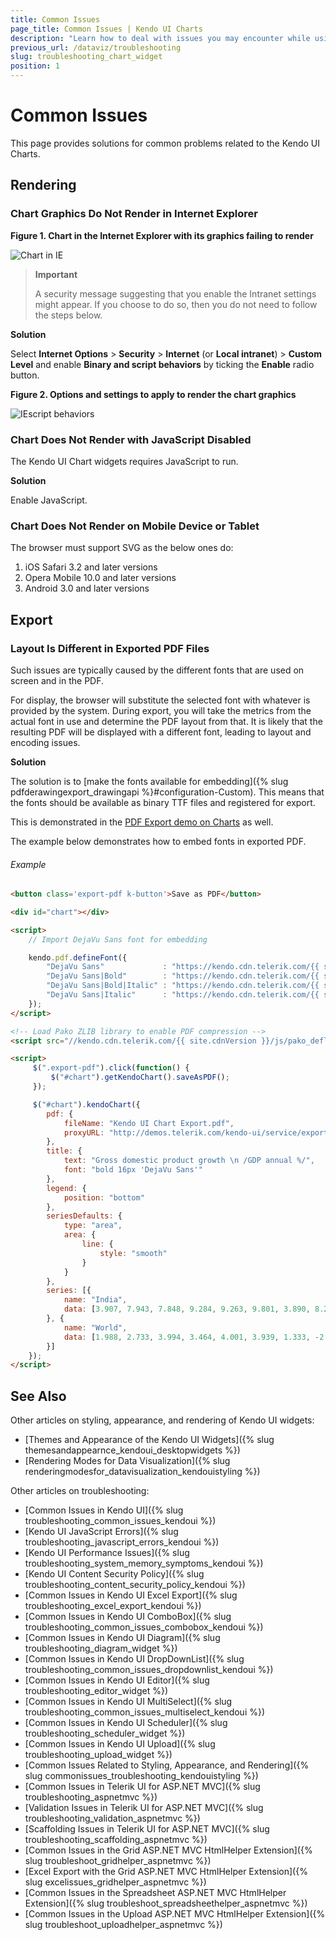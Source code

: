 ```yaml
---
title: Common Issues
page_title: Common Issues | Kendo UI Charts
description: "Learn how to deal with issues you may encounter while using the Kendo UI Chart widget."
previous_url: /dataviz/troubleshooting
slug: troubleshooting_chart_widget
position: 1
---
```


# Common Issues

This page provides solutions for common problems related to the Kendo UI Charts.

## Rendering

### Chart Graphics Do Not Render in Internet Explorer

**Figure 1. Chart in the Internet Explorer with its graphics failing to render**

![Chart in IE](/styles-and-layout/chart-ie.png)

> **Important**
>
> A security message suggesting that you enable the Intranet settings might appear. If you choose to do so, then you do not need to follow the steps below.

**Solution**

Select **Internet Options** > **Security** > **Internet** (or **Local intranet**) > **Custom Level**  and enable **Binary and script behaviors** by ticking the **Enable** radio button.

**Figure 2. Options and settings to apply to render the chart graphics**

![IEscript behaviors](/styles-and-layout/chart-ie-script-behaviors.png)

### Chart Does Not Render with JavaScript Disabled

The Kendo UI Chart widgets requires JavaScript to run.

**Solution**

Enable JavaScript.

### Chart Does Not Render on Mobile Device or Tablet

The browser must support SVG as the below ones do:

1.  iOS Safari 3.2 and later versions
2.  Opera Mobile 10.0 and later versions
3.  Android 3.0 and later versions

## Export

### Layout Is Different in Exported PDF Files

Such issues are typically caused by the different fonts that are used on screen and in the PDF.

For display, the browser will substitute the selected font with whatever is provided by the system. During export, you will take the metrics from the actual font in use and determine the PDF layout from that. It is likely that the resulting PDF will be displayed with a different font, leading to layout and encoding issues.

**Solution**

The solution is to [make the fonts available for embedding]({% slug pdfderawingexport_drawingapi %}#configuration-Custom). This means that the fonts should be available as binary TTF files and registered for export.

This is demonstrated in the [PDF Export demo on Charts](http://demos.telerik.com/kendo-ui/pdf-export/index) as well.

The example below demonstrates how to embed fonts in exported PDF.

###### Example

```html
<button class='export-pdf k-button'>Save as PDF</button>

<div id="chart"></div>

<script>
    // Import DejaVu Sans font for embedding

    kendo.pdf.defineFont({
        "DejaVu Sans"             : "https://kendo.cdn.telerik.com/{{ site.cdnVersion }}/styles/fonts/DejaVu/DejaVuSans.ttf",
        "DejaVu Sans|Bold"        : "https://kendo.cdn.telerik.com/{{ site.cdnVersion }}/styles/fonts/DejaVu/DejaVuSans-Bold.ttf",
        "DejaVu Sans|Bold|Italic" : "https://kendo.cdn.telerik.com/{{ site.cdnVersion }}/styles/fonts/DejaVu/DejaVuSans-Oblique.ttf",
        "DejaVu Sans|Italic"      : "https://kendo.cdn.telerik.com/{{ site.cdnVersion }}/styles/fonts/DejaVu/DejaVuSans-Oblique.ttf"
    });
</script>

<!-- Load Pako ZLIB library to enable PDF compression -->
<script src="//kendo.cdn.telerik.com/{{ site.cdnVersion }}/js/pako_deflate.min.js"></script>

<script>
     $(".export-pdf").click(function() {
         $("#chart").getKendoChart().saveAsPDF();
     });

     $("#chart").kendoChart({
        pdf: {
            fileName: "Kendo UI Chart Export.pdf",
            proxyURL: "http://demos.telerik.com/kendo-ui/service/export"
        },
        title: {
            text: "Gross domestic product growth \n /GDP annual %/",
            font: "bold 16px 'DejaVu Sans'"
        },
        legend: {
            position: "bottom"
        },
        seriesDefaults: {
            type: "area",
            area: {
                line: {
                    style: "smooth"
                }
            }
        },
        series: [{
            name: "India",
            data: [3.907, 7.943, 7.848, 9.284, 9.263, 9.801, 3.890, 8.238, 9.552, 6.855]
        }, {
            name: "World",
            data: [1.988, 2.733, 3.994, 3.464, 4.001, 3.939, 1.333, -2.245, 4.339, 2.727]
        }]
    });
</script>
```

## See Also

Other articles on styling, appearance, and rendering of Kendo UI widgets:

* [Themes and Appearance of the Kendo UI Widgets]({% slug themesandappearnce_kendoui_desktopwidgets %})
* [Rendering Modes for Data Visualization]({% slug renderingmodesfor_datavisualization_kendouistyling %})

Other articles on troubleshooting:

* [Common Issues in Kendo UI]({% slug troubleshooting_common_issues_kendoui %})
* [Kendo UI JavaScript Errors]({% slug troubleshooting_javascript_errors_kendoui %})
* [Kendo UI Performance Issues]({% slug troubleshooting_system_memory_symptoms_kendoui %})
* [Kendo UI Content Security Policy]({% slug troubleshooting_content_security_policy_kendoui %})
* [Common Issues in Kendo UI Excel Export]({% slug troubleshooting_excel_export_kendoui %})
* [Common Issues in Kendo UI ComboBox]({% slug troubleshooting_common_issues_combobox_kendoui %})
* [Common Issues in Kendo UI Diagram]({% slug troubleshooting_diagram_widget %})
* [Common Issues in Kendo UI DropDownList]({% slug troubleshooting_common_issues_dropdownlist_kendoui %})
* [Common Issues in Kendo UI Editor]({% slug troubleshooting_editor_widget %})
* [Common Issues in Kendo UI MultiSelect]({% slug troubleshooting_common_issues_multiselect_kendoui %})
* [Common Issues in Kendo UI Scheduler]({% slug troubleshooting_scheduler_widget %})
* [Common Issues in Kendo UI Upload]({% slug troubleshooting_upload_widget %})
* [Common Issues Related to Styling, Appearance, and Rendering]({% slug commonissues_troubleshooting_kendouistyling %})
* [Common Issues in Telerik UI for ASP.NET MVC]({% slug troubleshooting_aspnetmvc %})
* [Validation Issues in Telerik UI for ASP.NET MVC]({% slug troubleshooting_validation_aspnetmvc %})
* [Scaffolding Issues in Telerik UI for ASP.NET MVC]({% slug troubleshooting_scaffolding_aspnetmvc %})
* [Common Issues in the Grid ASP.NET MVC HtmlHelper Extension]({% slug troubleshoot_gridhelper_aspnetmvc %})
* [Excel Export with the Grid ASP.NET MVC HtmlHelper Extension]({% slug excelissues_gridhelper_aspnetmvc %})
* [Common Issues in the Spreadsheet ASP.NET MVC HtmlHelper Extension]({% slug troubleshoot_spreadsheethelper_aspnetmvc %})
* [Common Issues in the Upload ASP.NET MVC HtmlHelper Extension]({% slug troubleshoot_uploadhelper_aspnetmvc %})
